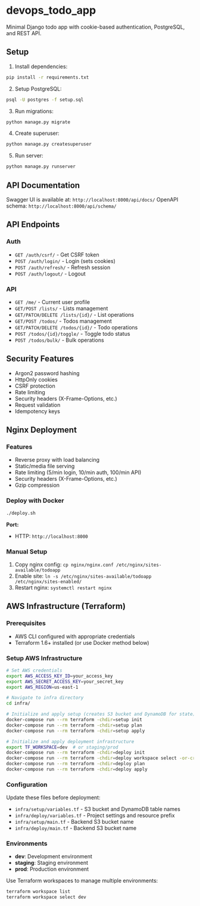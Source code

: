 # devops_todo_app

Minimal Django todo app with cookie-based authentication, PostgreSQL, and REST API.

## Setup

1. Install dependencies:
```bash
pip install -r requirements.txt
```

2. Setup PostgreSQL:
```bash
psql -U postgres -f setup.sql
```

3. Run migrations:
```bash
python manage.py migrate
```

4. Create superuser:
```bash
python manage.py createsuperuser
```

5. Run server:
```bash
python manage.py runserver
```

## API Documentation

Swagger UI is available at: `http://localhost:8000/api/docs/`
OpenAPI schema: `http://localhost:8000/api/schema/`

## API Endpoints

### Auth
- `GET /auth/csrf/` - Get CSRF token
- `POST /auth/login/` - Login (sets cookies)
- `POST /auth/refresh/` - Refresh session
- `POST /auth/logout/` - Logout

### API
- `GET /me/` - Current user profile
- `GET/POST /lists/` - Lists management
- `GET/PATCH/DELETE /lists/{id}/` - List operations
- `GET/POST /todos/` - Todos management
- `GET/PATCH/DELETE /todos/{id}/` - Todo operations
- `POST /todos/{id}/toggle/` - Toggle todo status
- `POST /todos/bulk/` - Bulk operations

## Security Features

- Argon2 password hashing
- HttpOnly cookies
- CSRF protection
- Rate limiting
- Security headers (X-Frame-Options, etc.)
- Request validation
- Idempotency keys

## Nginx Deployment

### Features
- Reverse proxy with load balancing
- Static/media file serving
- Rate limiting (5/min login, 10/min auth, 100/min API)
- Security headers (X-Frame-Options, etc.)
- Gzip compression

### Deploy with Docker
```bash
./deploy.sh
```

**Port:**
- HTTP: `http://localhost:8000`

### Manual Setup
1. Copy nginx config: `cp nginx/nginx.conf /etc/nginx/sites-available/todoapp`
2. Enable site: `ln -s /etc/nginx/sites-available/todoapp /etc/nginx/sites-enabled/`
3. Restart nginx: `systemctl restart nginx`

## AWS Infrastructure (Terraform)

### Prerequisites
- AWS CLI configured with appropriate credentials
- Terraform 1.6+ installed (or use Docker method below)

### Setup AWS Infrastructure

```bash
# Set AWS credentials
export AWS_ACCESS_KEY_ID=your_access_key
export AWS_SECRET_ACCESS_KEY=your_secret_key
export AWS_REGION=us-east-1

# Navigate to infra directory
cd infra/

# Initialize and apply setup (creates S3 bucket and DynamoDB for state)
docker-compose run --rm terraform -chdir=setup init
docker-compose run --rm terraform -chdir=setup plan
docker-compose run --rm terraform -chdir=setup apply

# Initialize and apply deployment infrastructure
export TF_WORKSPACE=dev  # or staging/prod
docker-compose run --rm terraform -chdir=deploy init
docker-compose run --rm terraform -chdir=deploy workspace select -or-create $TF_WORKSPACE
docker-compose run --rm terraform -chdir=deploy plan
docker-compose run --rm terraform -chdir=deploy apply
```

### Configuration
Update these files before deployment:
- `infra/setup/variables.tf` - S3 bucket and DynamoDB table names
- `infra/deploy/variables.tf` - Project settings and resource prefix
- `infra/setup/main.tf` - Backend S3 bucket name
- `infra/deploy/main.tf` - Backend S3 bucket name

### Environments
- **dev**: Development environment
- **staging**: Staging environment  
- **prod**: Production environment

Use Terraform workspaces to manage multiple environments:
```bash
terraform workspace list
terraform workspace select dev
```